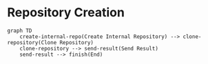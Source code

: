 # Repository Creation
```mermaid
graph TD
    create-internal-repo(Create Internal Repository) --> clone-repository(Clone Repository)
    clone-repository --> send-result(Send Result)
    send-result --> finish(End)
```